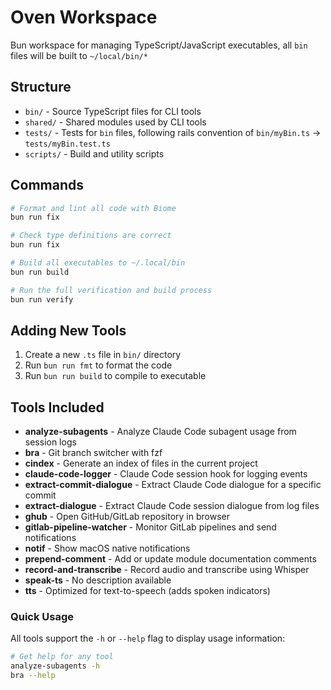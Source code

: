 # Oven Workspace

Bun workspace for managing TypeScript/JavaScript executables, all `bin` files will be built to `~/local/bin/*`

## Structure

- `bin/` - Source TypeScript files for CLI tools
- `shared/` - Shared modules used by CLI tools
- `tests/` - Tests for `bin` files, following rails convention of `bin/myBin.ts` -> `tests/myBin.test.ts`
- `scripts/` - Build and utility scripts

## Commands

```bash
# Format and lint all code with Biome
bun run fix

# Check type definitions are correct
bun run fix

# Build all executables to ~/.local/bin
bun run build

# Run the full verification and build process
bun run verify
```

## Adding New Tools

1. Create a new `.ts` file in `bin/` directory
2. Run `bun run fmt` to format the code
3. Run `bun run build` to compile to executable

## Tools Included

- **analyze-subagents** - Analyze Claude Code subagent usage from session logs
- **bra** - Git branch switcher with fzf
- **cindex** - Generate an index of files in the current project
- **claude-code-logger** - Claude Code session hook for logging events
- **extract-commit-dialogue** - Extract Claude Code dialogue for a specific commit
- **extract-dialogue** - Extract Claude Code session dialogue from log files
- **ghub** - Open GitHub/GitLab repository in browser
- **gitlab-pipeline-watcher** - Monitor GitLab pipelines and send notifications
- **notif** - Show macOS native notifications
- **prepend-comment** - Add or update module documentation comments
- **record-and-transcribe** - Record audio and transcribe using Whisper
- **speak-ts** - No description available
- **tts** - Optimized for text-to-speech (adds spoken indicators)

### Quick Usage

All tools support the `-h` or `--help` flag to display usage information:

```bash
# Get help for any tool
analyze-subagents -h
bra --help
```
